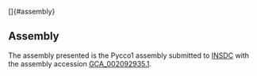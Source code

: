 []{#assembly}

Assembly
--------

The assembly presented is the Pycco1 assembly submitted to
[INSDC](http://www.insdc.org) with the assembly accession
[GCA\_002092935.1](http://www.ebi.ac.uk/ena/data/view/GCA_002092935.1).

